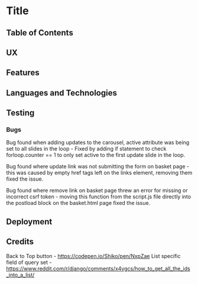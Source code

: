 # Title

## Table of Contents

## UX

## Features

## Languages and Technologies

## Testing

### Bugs

Bug found when adding updates to the carousel, active attribute was being set to all slides in the loop - Fixed by adding if statement to check forloop.counter == 1 to only set active to the first update slide in the loop.

Bug found where update link was not submitting the form on basket page - this was caused by empty href tags left on the links element, removing them fixed the issue.

Bug found where remove link on basket page threw an error for missing or incorrect csrf token - moving this function from the script.js file directly into the postload block on the basket.html page fixed the issue.

## Deployment

## Credits

Back to Top button - <https://codepen.io/Shiko/pen/NxpZae>
List specific field of query set - <https://www.reddit.com/r/django/comments/x4vgcs/how_to_get_all_the_ids_into_a_list/>
